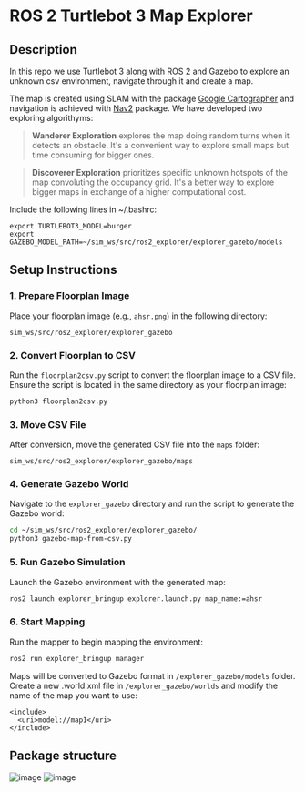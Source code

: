 # ROS 2 Turtlebot 3 Map Explorer
## Description
In this repo we use Turtlebot 3 along with ROS 2 and Gazebo to explore an unknown csv environment, navigate through it and create a map. 

The map is created using SLAM with the package [Google Cartographer](https://github.com/cartographer-project/cartographer) and navigation is achieved with [Nav2](https://github.com/ros-planning/navigation2) package. We have developed two exploring algorithyms:

>**Wanderer Exploration** explores the map doing random turns when it detects an obstacle. It's a convenient way to explore small maps but time consuming for bigger ones.
  
>**Discoverer Exploration** prioritizes specific unknown hotspots of the map convoluting the occupancy grid. It's a better way to explore bigger maps in exchange of a higher computational cost.

Include the following lines in ~/.bashrc:
```
export TURTLEBOT3_MODEL=burger
export GAZEBO_MODEL_PATH=~/sim_ws/src/ros2_explorer/explorer_gazebo/models
```
## Setup Instructions

### 1. Prepare Floorplan Image

Place your floorplan image (e.g., `ahsr.png`) in the following directory:

```
sim_ws/src/ros2_explorer/explorer_gazebo
```

### 2. Convert Floorplan to CSV

Run the `floorplan2csv.py` script to convert the floorplan image to a CSV file. Ensure the script is located in the same directory as your floorplan image:

```bash
python3 floorplan2csv.py
```

### 3. Move CSV File

After conversion, move the generated CSV file into the `maps` folder:

```
sim_ws/src/ros2_explorer/explorer_gazebo/maps
```

### 4. Generate Gazebo World

Navigate to the `explorer_gazebo` directory and run the script to generate the Gazebo world:

```bash
cd ~/sim_ws/src/ros2_explorer/explorer_gazebo/
python3 gazebo-map-from-csv.py
```

### 5. Run Gazebo Simulation

Launch the Gazebo environment with the generated map:

```bash
ros2 launch explorer_bringup explorer.launch.py map_name:=ahsr
```

### 6. Start Mapping

Run the mapper to begin mapping the environment:

```bash
ros2 run explorer_bringup manager
```
Maps will be converted to Gazebo format in `/explorer_gazebo/models` folder. Create a new .world.xml file in `/explorer_gazebo/worlds` and modify the name of the map you want to use:
```
<include>
  <uri>model://map1</uri>
</include>
```
## Package structure
![image](https://github.com/DaniGarciaLopez/ros2_explorer/blob/main/explorer_bringup/data/explorer_graph.png)
![image](https://github.com/DaniGarciaLopez/ros2_explorer/blob/main/explorer_bringup/data/rosgraph.png)
